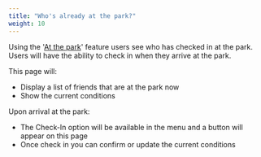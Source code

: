```yaml
---
title: "Who's already at the park?"
weight: 10
---
```

Using the '[At the park](/at-the-park/)' feature users see who has checked in at the park. Users will have the ability to check in when they arrive at the park.

This page will:

* Display a list of friends that are at the park now
* Show the current conditions

Upon arrival at the park:

* The Check-In option will be available in the menu and a button will appear on this page
* Once check in you can confirm or update the current conditions